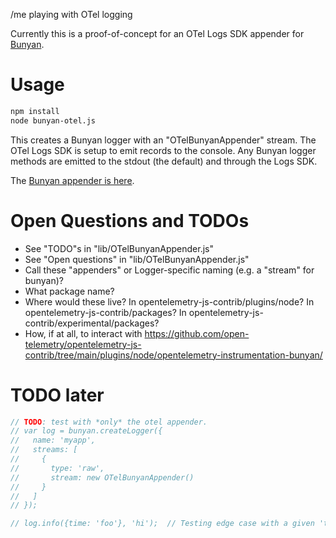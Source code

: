 /me playing with OTel logging

Currently this is a proof-of-concept for an OTel Logs SDK appender for
[Bunyan](https://github.com/trentm/node-bunyan).

# Usage

```sh
npm install
node bunyan-otel.js
```

This creates a Bunyan logger with an "OTelBunyanAppender" stream. The OTel Logs
SDK is setup to emit records to the console. Any Bunyan logger methods are
emitted to the stdout (the default) and through the Logs SDK.

The [Bunyan appender is here](lib/OTelBunyanAppender.js).


# Open Questions and TODOs

- See "TODO"s in "lib/OTelBunyanAppender.js"
- See "Open questions" in "lib/OTelBunyanAppender.js"
- Call these "appenders" or Logger-specific naming (e.g. a "stream" for bunyan)?
- What package name?
- Where would these live? In opentelemetry-js-contrib/plugins/node?
  In opentelemetry-js-contrib/packages?
  In opentelemetry-js-contrib/experimental/packages?
- How, if at all, to interact with
  https://github.com/open-telemetry/opentelemetry-js-contrib/tree/main/plugins/node/opentelemetry-instrumentation-bunyan/


# TODO later

```js
// TODO: test with *only* the otel appender.
// var log = bunyan.createLogger({
//   name: 'myapp',
//   streams: [
//     {
//       type: 'raw',
//       stream: new OTelBunyanAppender()
//     }
//   ]
// });

// log.info({time: 'foo'}, 'hi');  // Testing edge case with a given 'time' field.
```
